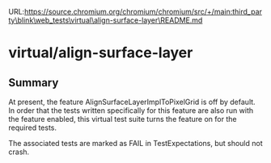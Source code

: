 URL:https://source.chromium.org/chromium/chromium/src/+/main:third_party\blink\web_tests\virtual\align-surface-layer\README.md
# virtual/align-surface-layer

## Summary

At present, the feature AlignSurfaceLayerImplToPixelGrid is off by
default. In order that the tests written specifically for this feature
are also run with the feature enabled, this virtual test suite turns
the feature on for the required tests.

The associated tests are marked as FAIL in TestExpectations, but should
not crash.
